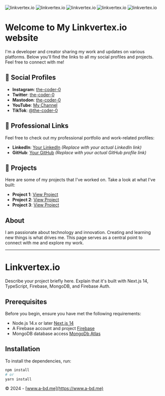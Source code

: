 ![linkvertex.io](https://i.ibb.co/mzT7yLx/Screenshot-2024-03-09-211351.png)
![linkvertex.io](https://i.ibb.co/9WG038P/Screenshot-2024-03-09-210646.png)
![linkvertex.io](https://i.ibb.co/4PZnj0Y/Screenshot-2024-03-09-211316.png)
![linkvertex.io](https://i.ibb.co/X3L9bBL/Screenshot-2024-03-09-211328.png)
![linkvertex.io](https://i.ibb.co/JmRJpr0/Screenshot-2024-03-09-211342.png)

# Welcome to My Linkvertex.io website 

I'm a developer and creator sharing my work and updates on various platforms. Below you'll find the links to all my social profiles and projects. Feel free to connect with me!

## 📱 Social Profiles

- **Instagram**: [the-coder-0](https://instagram.com/the-coder-0)
- **Twitter**: [the-coder-0](https://twitter.com/the-coder-0)
- **Mastodon**: [the-coder-0](https://mastodon.social/@the-coder-0)
- **YouTube**: [My Channel](https://youtube.com/channel/UC8D9cwxX9Utv7lnLSNCmIVQ)
- **TikTok**: [@the-coder-0](https://tiktok.com/@the-coder-0)

## 💼 Professional Links

Feel free to check out my professional portfolio and work-related profiles:

- **LinkedIn**: [Your LinkedIn](#) *(Replace with your actual LinkedIn link)*
- **GitHub**: [Your GitHub](#) *(Replace with your actual GitHub profile link)*

## 🎨 Projects

Here are some of my projects that I've worked on. Take a look at what I've built:

- **Project 1**: [View Project](https://wussh.szm.dev/hacker/project1)
- **Project 2**: [View Project](https://wussh.szm.dev/hacker/project2)
- **Project 3**: [View Project](https://wussh.szm.dev/hacker/project3)

## About

I am passionate about technology and innovation. Creating and learning new things is what drives me. This page serves as a central point to connect with me and explore my work.

---

# Linkvertex.io

Describe your project briefly here. Explain that it's built with Next.js 14, TypeScript, Firebase, MongoDB, and Firebase Auth.

## Prerequisites

Before you begin, ensure you have met the following requirements:

- Node.js 14.x or later [Next.js 14](https://nextjs.org/docs/getting-started/installation)
- A Firebase account and project [Firebase](https://console.firebase.google.com/)
- MongoDB database access [MongoDb Atlas](https://account.mongodb.com/account/login?n=https%3A%2F%2Fcloud.mongodb.com%2Fv2%2F63e0fbfa1122620700906904&nextHash=%23overview&signedOut=true)

## Installation

To install the dependencies, run:

```bash
npm install
# or
yarn install
```

© 2024 - [www.a-bd.me](https://www.a-bd.me)
